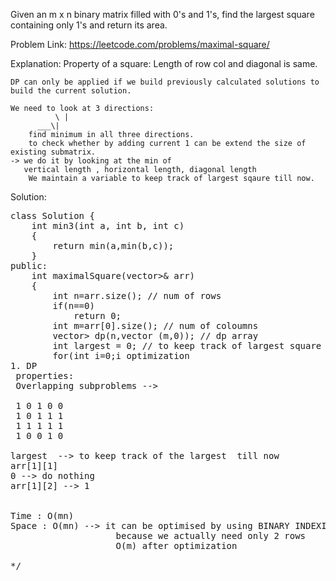 Given an m x n binary matrix filled with 0's and 1's, find the largest square containing only 1's and return its area.

Problem Link: <a href="https://leetcode.com/problems/maximal-square/">https://leetcode.com/problems/maximal-square/</a>

Explanation:
Property of a square:
	Length of row col and diagonal is same.

	DP can only be applied if we build previously calculated solutions to build the current solution.
	
	We need to look at 3 directions:
		      \ |
	      ___\|
		find minimum in all three directions.
		to check whether by adding current 1 can be extend the size of existing submatrix.  
    -> we do it by looking at the min of
       vertical length , horizontal length, diagonal length 
		We maintain a variable to keep track of largest sqaure till now.

Solution:

<pre>
class Solution {
    int min3(int a, int b, int c)
    {
        return min(a,min(b,c));
    }
public:
    int maximalSquare(vector<vector<char>>& arr) 
    {
        int n=arr.size(); // num of rows
        if(n==0)
            return 0;
        int m=arr[0].size(); // num of coloumns
        vector<vector<int>> dp(n,vector<int> (m,0)); // dp array
        int largest = 0; // to keep track of largest square edge
        for(int i=0;i<n;i++) 
        {
            for(int j=0;j<m;j++)
            {
                largest = max(largest,dp[i][j]);
                if(i==0 || j==0)
                {
                    dp[i][j]=arr[i][j]-'0';
                }
                else
                {
                    int v = dp[i][j-1]; // vertical length
                    int h = dp[i-1][j]; // horizontal length
                    int d = dp[i-1][j-1]; // diagonal length
                    
                    if(arr[i][j]=='1')
                    {
                        dp[i][j]=1+min3(v,h,d);
                    }
                }
                largest = max(largest,dp[i][j]);
            }
        }
        return largest*largest;
    }
};

/*
Maximal Square --> optimization
1. DP
 properties: 
 Overlapping subproblems --> 
 
 1 0 1 0 0
 1 0 1 1 1 
 1 1 1 1 1
 1 0 0 1 0

largest  --> to keep track of the largest  till now
arr[1][1] 
0 --> do nothing
arr[1][2] --> 1


Time : O(mn)
Space : O(mn) --> it can be optimised by using BINARY INDEXING
                    because we actually need only 2 rows
                    O(m) after optimization

*/
</pre>
